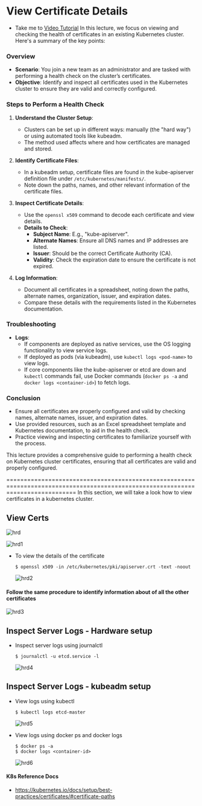 # View Certificate Details
  - Take me to [Video Tutorial](https://kodekloud.com/topic/view-certificate-details/)
 In this lecture, we focus on viewing and checking the health of certificates in an existing Kubernetes cluster. Here's a summary of the key points:

### Overview
- **Scenario**: You join a new team as an administrator and are tasked with performing a health check on the cluster’s certificates.
- **Objective**: Identify and inspect all certificates used in the Kubernetes cluster to ensure they are valid and correctly configured.

### Steps to Perform a Health Check
1. **Understand the Cluster Setup**:
   - Clusters can be set up in different ways: manually (the "hard way") or using automated tools like kubeadm.
   - The method used affects where and how certificates are managed and stored.

2. **Identify Certificate Files**:
   - In a kubeadm setup, certificate files are found in the kube-apiserver definition file under `/etc/kubernetes/manifests/`.
   - Note down the paths, names, and other relevant information of the certificate files.

3. **Inspect Certificate Details**:
   - Use the `openssl x509` command to decode each certificate and view details.
   - **Details to Check**:
     - **Subject Name**: E.g., "kube-apiserver".
     - **Alternate Names**: Ensure all DNS names and IP addresses are listed.
     - **Issuer**: Should be the correct Certificate Authority (CA).
     - **Validity**: Check the expiration date to ensure the certificate is not expired.

4. **Log Information**:
   - Document all certificates in a spreadsheet, noting down the paths, alternate names, organization, issuer, and expiration dates.
   - Compare these details with the requirements listed in the Kubernetes documentation.

### Troubleshooting
- **Logs**:
  - If components are deployed as native services, use the OS logging functionality to view service logs.
  - If deployed as pods (via kubeadm), use `kubectl logs <pod-name>` to view logs.
  - If core components like the kube-apiserver or etcd are down and `kubectl` commands fail, use Docker commands (`docker ps -a` and `docker logs <container-id>`) to fetch logs.

### Conclusion
- Ensure all certificates are properly configured and valid by checking names, alternate names, issuer, and expiration dates.
- Use provided resources, such as an Excel spreadsheet template and Kubernetes documentation, to aid in the health check.
- Practice viewing and inspecting certificates to familiarize yourself with the process.

This lecture provides a comprehensive guide to performing a health check on Kubernetes cluster certificates, ensuring that all certificates are valid and properly configured.

================================================================================================================================
In this section, we will take a look how to view certificates in a kubernetes cluster.

## View Certs 
 ![hrd](../../images/hrd.PNG)

 ![hrd1](../../images/hrd1.PNG)
 
 - To view the details of the certificate
   ```
   $ openssl x509 -in /etc/kubernetes/pki/apiserver.crt -text -noout
   ```
   
   ![hrd2](../../images/hrd2.PNG)
   
#### Follow the same procedure to identify information about of all the other certificates

   ![hrd3](../../images/hrd3.PNG)
   
## Inspect Server Logs - Hardware setup
- Inspect server logs using journalctl
  ```
  $ journalctl -u etcd.service -l
  ```
  
  ![hrd4](../../images/hrd4.PNG)
  
## Inspect Server Logs - kubeadm setup
- View logs using kubectl
  ```
  $ kubectl logs etcd-master
  ```
  ![hrd5](../../images/hrd5.PNG)
  
- View logs using docker ps and docker logs
  ```
  $ docker ps -a
  $ docker logs <container-id>
  ```
  ![hrd6](../../images/hrd6.PNG)
  
#### K8s Reference Docs
- https://kubernetes.io/docs/setup/best-practices/certificates/#certificate-paths
  
  

  

   
   

